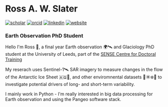 # Ross A. W. Slater

[![scholar](https://img.shields.io/badge/Google_Scholar-4285F4?style=for-the-badge&logo=google-scholar&logoColor=white)](https://scholar.google.com/citations?user=lihZk0AAAAAJ&hl)
[![orcid](https://img.shields.io/badge/orcid-A6CE39?style=for-the-badge&logo=orcid&logoColor=white)](https://orcid.org/0000-0003-0594-007X)
[![linkedin](https://img.shields.io/badge/LinkedIn-0077B5?style=for-the-badge&logo=linkedin&logoColor=white)](https://www.linkedin.com/in/rossawslater/)
[![website](https://img.shields.io/badge/website-83B81A?style=for-the-badge&logoColor=white)](https://environment.leeds.ac.uk/see/pgr/9937/ross-slater)

### Earth Observation PhD Student


Hello I'm Ross 👋, a final year Earth observation 🌍🛰️ and Glaciology PhD student at the University of Leeds, part of the [SENSE Centre for Doctoral Training
](https://eo-cdt.org/)

My reserach uses Sentinel-1🛰️ SAR imagery to measure changes in the flow of the Antarctic Ice Sheet 🇦🇶🧊, and other enviromnental datasets 💨☀️❄️🌊 to investigate potential drivers of long- and short-term variability. 

I mainly work in Python - I'm really interested in big data processing for Earth observation and using the Pangeo software stack. 
<!--
**rossawslater/rossawslater** is a ✨ _special_ ✨ repository because its `README.md` (this file) appears on your GitHub profile.

Here are some ideas to get you started:

- 🔭 I’m currently working on ...
- 🌱 I’m currently learning ...
- 👯 I’m looking to collaborate on ...
- 🤔 I’m looking for help with ...
- 💬 Ask me about ...
- 📫 How to reach me: ...
- 😄 Pronouns: ...
- ⚡ Fun fact: ...
-->
